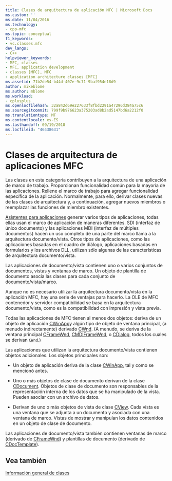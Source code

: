 ```yaml
---
title: Clases de arquitectura de aplicación MFC | Microsoft Docs
ms.custom: ''
ms.date: 11/04/2016
ms.technology:
- cpp-mfc
ms.topic: conceptual
f1_keywords:
- vc.classes.mfc
dev_langs:
- C++
helpviewer_keywords:
- MFC, classes
- MFC, application development
- classes [MFC], MFC
- application architecture classes [MFC]
ms.assetid: 71b2de54-b44d-407e-9c71-9baf954e18d9
author: mikeblome
ms.author: mblome
ms.workload:
- cplusplus
ms.openlocfilehash: 32a842d69e227633f8fbd2291a47296d384a75c6
ms.sourcegitcommit: 799f9b976623a375203ad8b2ad5147bd6a2212f0
ms.translationtype: MT
ms.contentlocale: es-ES
ms.lasthandoff: 09/19/2018
ms.locfileid: "46438631"
---
```

# <a name="mfc-application-architecture-classes"></a>Clases de arquitectura de aplicaciones MFC

Las clases en esta categoría contribuyen a la arquitectura de una aplicación de marco de trabajo. Proporcionan funcionalidad común para la mayoría de las aplicaciones. Rellene el marco de trabajo para agregar funcionalidad específica de la aplicación. Normalmente, para ello, derivar clases nuevas de las clases de arquitectura y, a continuación, agregar nuevos miembros o reemplazar las funciones de miembro existentes.

[Asistentes para aplicaciones](../mfc/reference/mfc-application-wizard.md) generar varios tipos de aplicaciones, todas ellas usan el marco de aplicación de maneras diferentes. SDI (interfaz de único documento) y las aplicaciones MDI (interfaz de múltiples documentos) hacen un uso completo de una parte del marco llama a la arquitectura documento/vista. Otros tipos de aplicaciones, como las aplicaciones basadas en el cuadro de diálogo, aplicaciones basadas en formularios y los archivos DLL, utilizan sólo algunas de las características de arquitectura documento/vista.

Las aplicaciones de documento/vista contienen uno o varios conjuntos de documentos, vistas y ventanas de marco. Un objeto de plantilla de documento asocia las clases para cada conjunto de documento/vista/marco.

Aunque no es necesario utilizar la arquitectura documento/vista en la aplicación MFC, hay una serie de ventajas para hacerlo. La OLE de MFC contenedor y servidor compatibilidad se basa en la arquitectura documento/vista, como es la compatibilidad con impresión y vista previa.

Todas las aplicaciones de MFC tienen al menos dos objetos: deriva de un objeto de aplicación [CWinApp](../mfc/reference/cwinapp-class.md)y algún tipo de objeto de ventana principal, (a menudo indirectamente) derivado [CWnd](../mfc/reference/cwnd-class.md). (A menudo, se deriva de la ventana principal [CFrameWnd](../mfc/reference/cframewnd-class.md), [CMDIFrameWnd](../mfc/reference/cmdiframewnd-class.md), o [CDialog](../mfc/reference/cdialog-class.md), todos los cuales se derivan `CWnd`.)

Las aplicaciones que utilizan la arquitectura documento/vista contienen objetos adicionales. Los objetos principales son:

- Un objeto de aplicación deriva de la clase [CWinApp](../mfc/reference/cwinapp-class.md), tal y como se mencionó antes.

- Uno o más objetos de clase de documento derivan de la clase [CDocument](../mfc/reference/cdocument-class.md). Objetos de clase de documento son responsables de la representación interna de los datos que se ha manipulado de la vista. Pueden asociar con un archivo de datos.

- Derivan de uno o más objetos de vista de clase [CView](../mfc/reference/cview-class.md). Cada vista es una ventana que se adjunta a un documento y asociada con una ventana de marco. Vistas de mostrar y manipulan los datos contenidos en un objeto de clase de documento.

Las aplicaciones de documento/vista también contienen ventanas de marco (derivado de [CFrameWnd](../mfc/reference/cframewnd-class.md)) y plantillas de documento (derivado de [CDocTemplate](../mfc/reference/cdoctemplate-class.md)).

## <a name="see-also"></a>Vea también

[Información general de clases](../mfc/class-library-overview.md)

